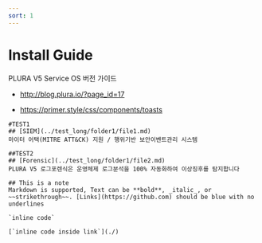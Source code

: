 ```yaml
---
sort: 1
---
```


# Install Guide

PLURA V5 Service OS 버전 가이드

- http://blog.plura.io/?page_id=17

- https://primer.style/css/components/toasts


```note
#TEST1
## [SIEM](../test_long/folder1/file1.md)
마이터 어택(MITRE ATT&CK) 지원 / 행위기반 보안이벤트관리 시스템
```

```note
##TEST2
## [Forensic](../test_long/folder1/file2.md)
PLURA V5 로그포렌식은 운영체제 로그분석을 100% 자동화하여 이상징후를 탐지합니다
```

```note
## This is a note
Markdown is supported, Text can be **bold**, _italic_, or ~~strikethrough~~. [Links](https://github.com) should be blue with no underlines

`inline code`

[`inline code inside link`](./)
```